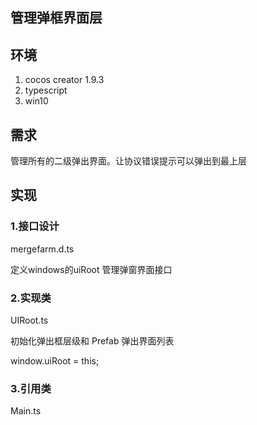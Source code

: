 ## 管理弹框界面层

## 环境
1. cocos creator 1.9.3
2. typescript
3. win10

## 需求

管理所有的二级弹出界面。让协议错误提示可以弹出到最上层

## 实现

### 1.接口设计
 
mergefarm.d.ts 

定义windows的uiRoot 管理弹窗界面接口

### 2.实现类

UIRoot.ts 

初始化弹出框层级和 Prefab 弹出界面列表


window.uiRoot = this;

### 3.引用类
Main.ts


